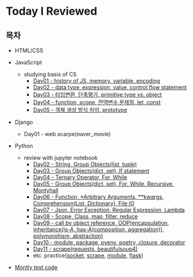 
# Today I Reviewed

## 목차

- HTML/CSS

- JavaScript
  + studying basis of CS  
    + [Day01 - history of JS, memory, variable, encoding](https://github.com/Odreystella/What-I-Reviewed/blob/master/JavaScript/review/Day01.README.md)
    + [Day02 - data type, expression, value, control flow statement](https://github.com/Odreystella/What-I-Reviewed/blob/master/JavaScript/review/Day02.README.md)
    + [Day03 - 타입변환, 단축평가, primitive type vs. object](https://github.com/Odreystella/What-I-Reviewed/blob/master/JavaScript/review/Day03.README.md)
    + [Day04 - function, scope, 전역변수 문제점, let, const](https://github.com/Odreystella/What-I-Reviewed/blob/master/JavaScript/review/Day04.README.md)
    + [Day05 - 객체 생성 방식 차이, prototype](https://github.com/Odreystella/What-I-Reviewed/blob/master/JavaScript/review/Day05.README.md)

- Django
  + Day01 - web scarpe(naver_movie)

- Python
  + review with jupyter notebook
    + [Day02 - String, Group Objects(list, tuple)](https://github.com/Odreystella/What-I-Reviewed/blob/master/python/review/Day%202.%20review.ipynb)
    + [Day03 - Group Objects(dict, set), If statement](https://github.com/Odreystella/What-I-Reviewed/blob/master/python/review/Day%203.%20review.ipynb)  
    + [Day04 - Ternary Operator, For, While](https://github.com/Odreystella/What-I-Reviewed/blob/master/python/review/Day%204.%20review.ipynb)  
    + [Day05 - Group Objects(dict, set), For, While, Recursive, Montyhall](https://github.com/Odreystella/What-I-Reviewed/blob/master/python/review/Day%205.%20review.ipynb)  
    + [Day06 - Function, *Arbitrary Arguments, **kwargs, Comprehension(List, Dictionary), File IO](https://github.com/Odreystella/What-I-Reviewed/blob/master/python/review/Day%206.%20review.ipynb)  
    + [Day07 - Json, Error Exception, Regular Expression, Lambda](https://github.com/Odreystella/What-I-Reviewed/blob/master/python/review/Day%207.%20review.ipynb)   
    + [Day08 - Scope, Class, map, filter, reduce](https://github.com/Odreystella/What-I-Reviewed/blob/master/python/review/Day%208.%20review.ipynb)  
    + [Day09 - call by object reference, OOP(encapsulation, inheritance(is-A, has-A(composition, aggregation)), polymorphism, abstraction)](https://github.com/Odreystella/What-I-Reviewed/blob/master/python/review/Day%209.%20review.ipynb)  
    + [Day10 - module, package, pyenv, poetry, closure, decorator](https://github.com/Odreystella/What-I-Reviewed/blob/master/python/review/Day%2010.%20review.ipynb)
    + [Day11 - scrape(requests, beautifulsoup4)](https://github.com/Odreystella/What-I-Reviewed/blob/master/python/review/Day%2011.%20review.ipynb)  
    + etc. practice([socket](https://github.com/Odreystella/What-I-Reviewed/tree/master/python/review/socket-review), [scrape](https://github.com/Odreystella/What-I-Reviewed/tree/master/python/review/scrape-review), [module](https://github.com/Odreystella/What-I-Reviewed/tree/master/python/review/module-review), [flask](https://github.com/Odreystella/What-I-Reviewed/tree/master/python/review/flask-review)) 
  
- [Montly test code](https://github.com/Odreystella/What-I-Reviewed/tree/master/test)   
  

